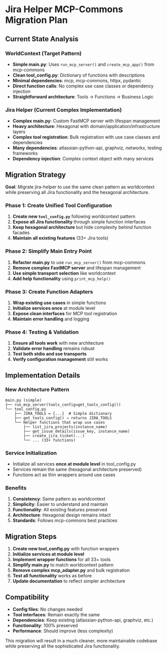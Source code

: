 # Jira Helper MCP-Commons Migration Plan

## Current State Analysis

### WorldContext (Target Pattern)
- **Simple main.py**: Uses `run_mcp_server()` and `create_mcp_app()` from mcp-commons
- **Clean tool_config.py**: Dictionary of functions with descriptions
- **Minimal dependencies**: mcp, mcp-commons, httpx, pydantic
- **Direct function calls**: No complex use case classes or dependency injection
- **Straightforward architecture**: Tools → Functions → Business Logic

### Jira Helper (Current Complex Implementation)  
- **Complex main.py**: Custom FastMCP server with lifespan management
- **Heavy architecture**: Hexagonal with domain/application/infrastructure layers
- **Complex tool registration**: Bulk registration with use case classes and dependencies
- **Many dependencies**: atlassian-python-api, graphviz, networkx, testing frameworks
- **Dependency injection**: Complex context object with many services

## Migration Strategy

**Goal**: Migrate jira-helper to use the same clean pattern as worldcontext while preserving all Jira functionality and the hexagonal architecture.

### Phase 1: Create Unified Tool Configuration
1. **Create new `tool_config.py`** following worldcontext pattern
2. **Expose all Jira functionality** through simple function interfaces
3. **Keep hexagonal architecture** but hide complexity behind function facades
4. **Maintain all existing features** (33+ Jira tools)

### Phase 2: Simplify Main Entry Point  
1. **Refactor main.py** to use `run_mcp_server()` from mcp-commons
2. **Remove complex FastMCP server** and lifespan management
3. **Use simple transport selection** like worldcontext
4. **Add help functionality** using `print_mcp_help()`

### Phase 3: Create Function Adapters
1. **Wrap existing use cases** in simple functions
2. **Initialize services once** at module level
3. **Expose clean interfaces** for MCP tool registration
4. **Maintain error handling** and logging

### Phase 4: Testing & Validation
1. **Ensure all tools work** with new architecture
2. **Validate error handling** remains robust
3. **Test both stdio and sse transports**
4. **Verify configuration management** still works

## Implementation Details

### New Architecture Pattern
```
main.py (simple)
├── run_mcp_server(tools_config=get_tools_config())
└── tool_config.py
    ├── JIRA_TOOLS = {...}  # Simple dictionary
    ├── get_tools_config() → returns JIRA_TOOLS
    └── Helper functions that wrap use cases
        ├── list_jira_projects(instance_name) 
        ├── get_issue_details(issue_key, instance_name)
        ├── create_jira_ticket(...)
        └── ... (33+ functions)
```

### Service Initialization
- Initialize all services **once at module level** in tool_config.py
- Services remain the same (hexagonal architecture preserved)
- Functions act as thin wrappers around use cases

### Benefits
1. **Consistency**: Same pattern as worldcontext
2. **Simplicity**: Easier to understand and maintain
3. **Functionality**: All existing features preserved
4. **Architecture**: Hexagonal design remains intact
5. **Standards**: Follows mcp-commons best practices

## Migration Steps

1. **Create new tool_config.py** with function wrappers
2. **Initialize services at module level** 
3. **Implement wrapper functions** for all 33+ tools
4. **Simplify main.py** to match worldcontext pattern
5. **Remove complex mcp_adapter.py** and bulk registration
6. **Test all functionality** works as before
7. **Update documentation** to reflect simpler architecture

## Compatibility
- **Config files**: No changes needed
- **Tool interfaces**: Remain exactly the same
- **Dependencies**: Keep existing (atlassian-python-api, graphviz, etc.)
- **Functionality**: 100% preserved
- **Performance**: Should improve (less complexity)

This migration will result in a much cleaner, more maintainable codebase while preserving all the sophisticated Jira functionality.
